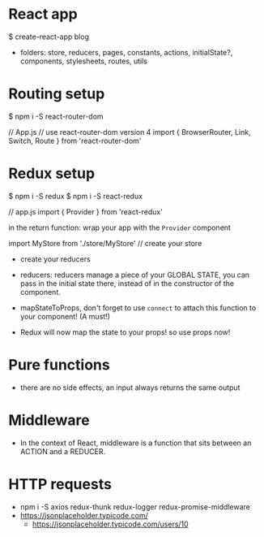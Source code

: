 # React app


$ create-react-app blog

- folders: store, reducers, pages, constants, actions, initialState?, components, stylesheets, routes, utils



# Routing setup

$ npm i -S react-router-dom

// App.js
// use react-router-dom version 4
import { BrowserRouter, Link, Switch, Route } from 'react-router-dom'




# Redux setup

$ npm i -S redux
$ npm i -S react-redux

// app.js
import { Provider } from 'react-redux'

in the return function: wrap your app with the `Provider` component

import MyStore from './store/MyStore' // create your store

<Provider store={MyStore}>
    <MyAppComponent />
</Provider>

- create your reducers

- reducers: reducers manage a piece of your GLOBAL STATE,
            you can pass in the initial state there, instead of in the constructor of the component.

- mapStateToProps, don't forget to use `connect` to attach this function to your component! (A must!)

- Redux will now map the state to your props! so use props now!



# Pure functions
- there are no side effects, an input always returns the same output

# Middleware
- In the context of React, middleware is a function that sits between an ACTION and a REDUCER.

# HTTP requests

- npm i -S axios redux-thunk redux-logger redux-promise-middleware
- https://jsonplaceholder.typicode.com/
    - https://jsonplaceholder.typicode.com/users/10
